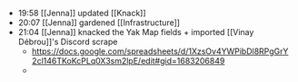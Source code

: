 - 19:58 [[Jenna]] updated [[Knack]]
- 20:07 [[Jenna]] gardened [[Infrastructure]]
- 21:04 [[Jenna]] knacked the Yak Map fields + imported [[Vinay Débrou]]'s Discord scrape
    - https://docs.google.com/spreadsheets/d/1XzsOv4YWPibDl8RPgGrY2cl146TKoKcPLq0X3sm2lpE/edit#gid=1683206849
    - 
